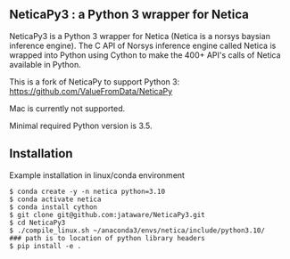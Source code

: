 ## NeticaPy3 : a Python 3 wrapper for Netica
NeticaPy3 is a Python 3 wrapper for Netica (Netica is a norsys baysian inference engine). The C API of Norsys inference engine called Netica is wrapped into Python using Cython to make the 400+ API's calls of Netica available in Python.

This is a fork of NeticaPy to support Python 3: https://github.com/ValueFromData/NeticaPy

Mac is currently not supported.

Minimal required Python version is 3.5.


## Installation
Example installation in linux/conda environment
```
$ conda create -y -n netica python=3.10
$ conda activate netica
$ conda install cython
$ git clone git@github.com:jataware/NeticaPy3.git
$ cd NeticaPy3
$ ./compile_linux.sh ~/anaconda3/envs/netica/include/python3.10/
### path is to location of python library headers
$ pip install -e .
```